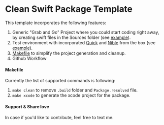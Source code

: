 # Clean Swift Package Template
This template incorporates the following features:

1. Generic "Grab and Go" Project where you could start coding right away, by creating swift files in the Sources folder (see [example](Sources/Template.swift)).
2. Test environment with incorporated [Quick](https://github.com/Quick/Quick.git) and [Nible](https://github.com/Quick/Nimble.git) from the box (see [example](Tests/TemplateTests/TemplateSpec.swift)).
3. [Makefile](Makefile) to simplify the project generation and cleanup.
4. Github Workflow

#### Makefile

Currently the list of supported commands is following:

1. `make clean` to remove `.build` folder and `Package.resolved` file.
2. `make xcode` to generate the xcode project for the package.

#### Support & Share love

In case if you'd like to contribute, feel free to text me.
